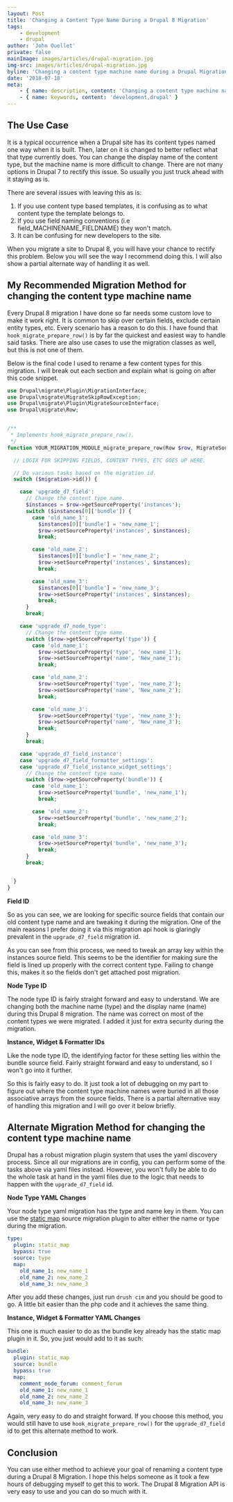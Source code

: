 ```yaml
---
layout: Post
title: 'Changing a Content Type Name During a Drupal 8 Migration'
tags:
    - development
    - drupal
author: 'John Ouellet'
private: false
mainImage: images/articles/drupal-migration.jpg
img-src: images/articles/drupal-migration.jpg
byline: 'Changing a content type machine name during a Drupal Migration requires a little bit of migration knowledge, but is fairly straight forward to do.'
date: '2018-07-18'
meta:
    - { name: description, content: 'Changing a content type machine name during a Drupal Migration requires a little bit of migration knowledge, but is fairly straight forward to do.' }
    - { name: keywords, content: 'development,drupal' }
---
```


The Use Case
---------------------

It is a typical occurrence when a Drupal site has its content types named one way when it is built.  Then, later on it is changed to better reflect what that type currently does.  You can change the display name of the content type, but the machine name is more difficult to change.  There are not many options in Drupal 7 to rectify this issue.  So usually you just truck ahead with it staying as is.

There are several issues with leaving this as is:

1. If you use content type based templates, it is confusing as to what content type the template belongs to.
2. If you use field naming conventions (i.e field_MACHINENAME_FIELDNAME) they won't match.
3. It can be confusing for new developers to the site.

When you migrate a site to Drupal 8, you will have your chance to rectify this problem.  Below you will see the way I recommend doing this.  I will also show a partial alternate way of handling it as well.


My Recommended Migration Method for changing the content type machine name
---------------------

Every Drupal 8 migration I have done so far needs some custom love to make it work right.  It is common to skip over certain fields, exclude certain entity types, etc.  Every scenario has a reason to do this.  I have found that ```hook_migrate_prepare_row()``` is by far the quickest and easiest way to handle said tasks.  There are also use cases to use the migration classes as well, but this is not one of them.

Below is the final code I used to rename a few content types for this migration.  I will break out each section and explain what is going on after this code snippet.


```php
use Drupal\migrate\Plugin\MigrationInterface;
use Drupal\migrate\MigrateSkipRowException;
use Drupal\migrate\Plugin\MigrateSourceInterface;
use Drupal\migrate\Row;


/**
 * Implements hook_migrate_prepare_row().
 */
function YOUR_MIGRATION_MODULE_migrate_prepare_row(Row $row, MigrateSourceInterface $source, MigrationInterface $migration) {

  // LOGIX FOR SKIPPING FIELDS, CONTENT TYPES, ETC GOES UP HERE.

  // Do various tasks based on the migration id.
  switch ($migration->id()) {

    case 'upgrade_d7_field':
      // Change the content type name.
      $instances = $row->getSourceProperty('instances');
      switch ($instances[0]['bundle']) {
        case 'old_name_1':
          $instances[0]['bundle'] = 'new_name_1';
          $row->setSourceProperty('instances', $instances);
          break;

        case 'old_name_2':
          $instances[0]['bundle'] = 'new_name_2';
          $row->setSourceProperty('instances', $instances);
          break;

        case 'old_name_3':
          $instances[0]['bundle'] = 'new_name_3';
          $row->setSourceProperty('instances', $instances);
          break;
      }
      break;

    case 'upgrade_d7_node_type':
      // Change the content type name.
      switch ($row->getSourceProperty('type')) {
        case 'old_name_1':
          $row->setSourceProperty('type', 'new_name_1');
          $row->setSourceProperty('name', 'New_name_1');
          break;

        case 'old_name_2':
          $row->setSourceProperty('type', 'new_name_2');
          $row->setSourceProperty('name', 'New_name_2');
          break;

        case 'old_name_3':
          $row->setSourceProperty('type', 'new_name_3');
          $row->setSourceProperty('name', 'New_name_3');
          break;
      }
      break;

    case 'upgrade_d7_field_instance':
    case 'upgrade_d7_field_formatter_settings':
    case 'upgrade_d7_field_instance_widget_settings':
      // Change the content type name.
      switch ($row->getSourceProperty('bundle')) {
        case 'old_name_1':
          $row->setSourceProperty('bundle', 'new_name_1');
          break;

        case 'old_name_2':
          $row->setSourceProperty('bundle', 'new_name_2');
          break;

        case 'old_name_3':
          $row->setSourceProperty('bundle', 'new_name_3');
          break;
      }
      break;


  }
}
```

**Field ID**

So as you can see, we are looking for specific source fields that contain our old content type name and are tweaking it during the migration.  One of the main reasons I prefer doing it via this migration api hook is glaringly prevalent in the ```upgrade_d7_field``` migration id.

As you can see from this process, we need to tweak an array key within the instances source field.  This seems to be the identifier for making sure the field is lined up properly with the correct content type.  Failing to change this, makes it so the fields don't get attached post migration.

**Node Type ID**

The node type ID is fairly straight forward and easy to understand.  We are changing both the machine name (type) and the display name (name) during this Drupal 8 migration.  The name was correct on most of the content types we were migrated.  I added it just for extra security during the migration.

**Instance, Widget & Formatter IDs**

Like the node type ID, the identifying factor for these setting lies within the bundle source field.  Fairly straight forward and easy to understand, so I won't go into it further.

So this is fairly easy to do.  It just took a lot of debugging on my part to figure out where the content type machine names were buried in all those associative arrays from the source fields.  There is a partial alternative way of handling this migration and I will go over it below briefly.


Alternate Migration Method for changing the content type machine name
---------------------

Drupal has a robust migration plugin system that uses the yaml discovery process.  Since all our migrations are in config, you can perform some of the tasks above via yaml files instead.  However, you won't fully be able to do the whole task at hand in the yaml files due to the logic that needs to happen with the ```upgrade_d7_field``` id.

**Node Type YAML Changes**

Your node type yaml migration has the type and name key in them.  You can use the [static map](https://api.drupal.org/api/drupal/core%21modules%21migrate%21src%21Plugin%21migrate%21process%21StaticMap.php/class/StaticMap) source migration plugin to alter either the name or type during the migration.

```yaml
type:
  plugin: static_map
  bypass: true
  source: type
  map:
    old_name_1: new_name_1
    old_name_2: new_name_2
    old_name_3: new_name_3
```

After you add these changes, just run ```drush cim``` and you should be good to go.  A little bit easier than the php code and it achieves the same thing.

**Instance, Widget & Formatter YAML Changes**

This one is much easier to do as the bundle key already has the static map plugin in it.  So, you just would add to it as such:

```yaml
bundle:
  plugin: static_map
  source: bundle
  bypass: true
  map:
    comment_node_forum: comment_forum
    old_name_1: new_name_1
    old_name_2: new_name_2
    old_name_3: new_name_3
```

Again, very easy to do and straight forward.  If you choose this method, you would still have to use ```hook_migrate_prepare_row()``` for the ```upgrade_d7_field``` id to get this alternate method to work.

Conclusion
----------

You can use either method to achieve your goal of renaming a content type during a Drupal 8 Migration.  I hope this helps someone as it took a few hours of debugging myself to get this to work.  The Drupal 8 Migration API is very easy to use and you can do so much with it.
